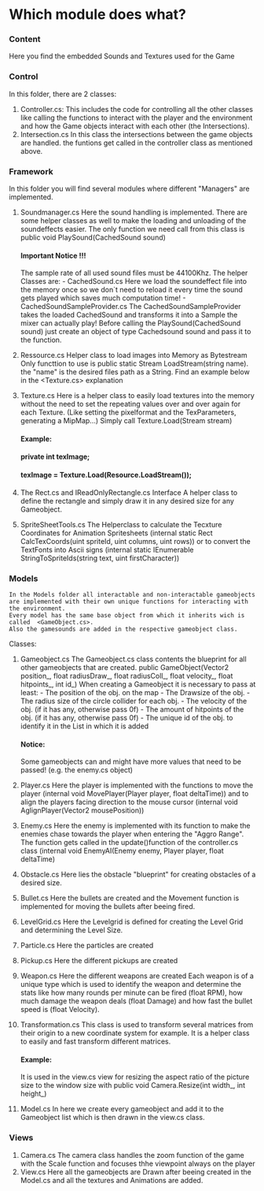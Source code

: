 # Which module does what?

### Content
Here you find the embedded Sounds and Textures used for the Game

### Control
In this folder, there are 2 classes:
1. Controller.cs: 
    This includes the code for controlling all the other classes like calling the functions to interact with the player and the environment and how the Game objects interact with each other (the Intersections).
2. Intersection.cs
    In this class the intersections between the game objects are handled. the funtions get called in the controller class as mentioned above.
### Framework
In this folder you will find several modules where different "Managers" are implemented.
1. Soundmanager.cs
    Here the sound handling is implemented. There are some helper classes as well to make the loading and unloading of the soundeffects easier.
    The only function we need call from this class is public void PlaySound(CachedSound sound)
    #### Important Notice !!!
    The sample rate of all used sound files must be 44100Khz.
    The helper Classes are:
        - CachedSound.cs
            Here we load the soundeffect file into the memory once so we don`t need to reload it every time the sound gets played which saves much computation time!
        - CachedSoundSampleProvider.cs
        The CachedSoundSampleProvider takes the loaded CachedSound and transforms it into a Sample the mixer can actually play!
        Before calling the PlaySound(CachedSound sound) just create an object of type Cachedsound sound and pass it to the function.
2. Ressource.cs
    Helper class to load images into Memory as Bytestream
    Only functtion to use is public static Stream LoadStream(string name). the "name" is the desired files path as a String. Find an example below in the <Texture.cs> explanation

3. Texture.cs
    Here is a helper class to easily load textures into the memory without the need to set the repeating values over and over again for each Texture. (Like setting the pixelformat and the TexParameters, generating a MipMap...) Simply call Texture.Load(Stream stream)
    #### Example:        
    #### private int texImage;
    #### texImage = Texture.Load(Resource.LoadStream(<FilePath>));

4. The Rect.cs and IReadOnlyRectangle.cs Interface
    A helper class to define the rectangle and simply draw it in any desired size for any Gameobject.
5. SpriteSheetTools.cs
    The Helperclass to calculate the Tecxture Coordinates for Animation Spritesheets (internal static Rect CalcTexCoords(uint spriteId, uint columns, uint rows))
    or to convert the TextFonts into Ascii signs (internal static IEnumerable<uint> StringToSpriteIds(string text, uint firstCharacter))
### Models
    In the Models folder all interactable and non-interactable gameobjects are implemented with their own unique functions for interacting with the environment.
    Every model has the same base object from which it inherits wich is called  <GameObject.cs>.
    Also the gamesounds are added in the respective gameobject class.
Classes:
1. Gameobject.cs
    The Gameobject.cs class contents the blueprint for all other gameobjects that are created.
    public GameObject(Vector2 position_, float radiusDraw_, float radiusColl_, float velocity_, float hitpoints_, int id_)
    When creating a Gameobject it is necessary to pass at least:
        - <Vector2 position_>   The position of the obj. on the map 
        - <float radiusDraw_>   The Drawsize of the obj.
        - <float radiusColl_>   The radius size of the circle collider for each obj.
        - <float velocity_>     The velocity of the obj. (if it has any, otherwise pass 0f)
        - <float hitpoints_>    The amount of hitpoints of the obj. (if it has any, otherwise pass 0f)
        - <int id_>             The unique id of the obj. to identify it in the List in which it is added
        
    #### Notice:
    Some gameobjects can and might have more values that need to be passed! (e.g. the enemy.cs object)

2. Player.cs
    Here the player is implemented with the functions to move the player (internal void MovePlayer(Player player, float deltaTime)) and  to align the players facing direction to the mouse cursor (internal void AglignPlayer(Vector2 mousePosition))
3. Enemy.cs
    Here the enemy is implemented with its function to make the enemies chase towards the player when entering the "Aggro Range". The function gets called in the update()function of the controller.cs class (internal void EnemyAI(Enemy enemy, Player player, float deltaTime)
4. Obstacle.cs
    Here lies the obstacle "blueprint" for creating obstacles of a desired size.
5. Bullet.cs
    Here the bullets are created and the Movement function is implemented for moving the bullets after beeing fired.
6. LevelGrid.cs
    Here the Levelgrid is defined for creating the Level Grid and determining the Level Size.
7. Particle.cs
     Here the particles are created
8. Pickup.cs
    Here the different pickups are created
9. Weapon.cs
    Here the different weapons are created
    Each weapon is of a unique type which is used to identify the weapon and determine the stats like how many rounds per minute can be fired (float RPM), how much damage the weapon deals (float Damage) and how fast the bullet speed is (float Velocity).
10. Transformation.cs
    This class is used to transform several matrices from their origin to a new coordinate system for example.
    It is a helper class to easily and fast transform different matrices. 
    #### Example:
    It is used in the view.cs view for resizing the aspect ratio of the picture size to the window size with public void Camera.Resize(int width_, int height_)
11. Model.cs
    In here we create every gameobject and add it to the Gameobject list which is then drawn in the view.cs class. 

### Views
1. Camera.cs
    The camera class handles the zoom function of the game with the Scale function and focuses thhe viewpoint always on the player
2. View.cs
    Here all the gameobjects are Drawn after beeing created in the Model.cs and all the textures and Animations are added.